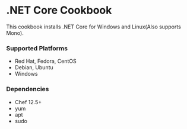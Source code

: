 # .NET Core Cookbook

This cookbook installs .NET Core for Windows and Linux(Also supports Mono).

### Supported Platforms
* Red Hat, Fedora, CentOS
* Debian, Ubuntu
* Windows

### Dependencies
* Chef 12.5+
* yum
* apt
* sudo
